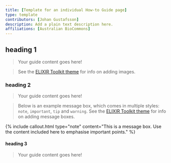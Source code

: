 ```yaml
---
title: [Template for an individual How-to Guide page]
type: template
contributors: [Johan Gustafsson]
description: Add a plain text description here.
affiliations: [Australian BioCommons]
---
```



## heading 1

> Your guide content goes here!

> See the [ELIXIR Toolkit theme](https://elixir-belgium.github.io/elixir-toolkit-theme/markdown_cheat_sheet#images) for info on adding images.

### heading 2

> Your guide content goes here!

> Below is an example message box, which comes in multiple styles: `note`, `important`, `tip` and `warning`.
> See the [ELIXIR Toolkit theme](https://elixir-belgium.github.io/elixir-toolkit-theme/markdown_cheat_sheet#message-boxes) for info on adding message boxes.

{% include callout.html type="note" content="This is a message box. Use the content included here to emphasise important points." %}

#### heading 3

> Your guide content goes here!
